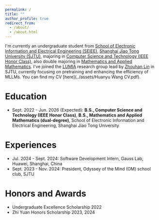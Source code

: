 ```yaml
---
permalink: /
title: ""
author_profile: true
redirect_from: 
  - /about/
  - /about.html
---
```


I'm currently an undergraduate student from [School of Electronic Information and Electrical Engineering (SEIEE)](https://www.seiee.sjtu.edu.cn/), [Shanghai Jiao Tong University (SJTU)](https://www.sjtu.edu.cn/), majoring in <u>Computer Science and Technology (IEEE Honor Class)</u>, also double majoring in <u>Mathematics and Applied Mathematics</u>. I've joined the [LUMIA](https://github.com/LUMIA-Group) research group lead by [Zhouhan Lin](https://hantek.github.io/) in SJTU, currently focusing on pretraining and enhancing the efficiency of MLLMs. You can find my CV [here](../assets/Huanyu Wang CV.pdf).

Education
======
- Sept. 2022 - Jun. 2026 (Expected): **B.S., Computer Science and Technology (IEEE Honor Class)**, **B.S., Mathematics and Applied Mathematics (dual-degree)**, School of Electronic Information and Electrical Engineering, Shanghai Jiao Tong University

Experiences
======
- Jul. 2024 - Sept. 2024: Software Development Intern, Gauss Lab, Huawei, Shanghai, China
- Sept. 2023 - Nov. 2024: President, Odyssey of the Mind (OM) school club, SJTU

Honors and Awards
======
- Undergraduate Excellence Scholarship 2022
- Zhi Yuan Honors Scholarship 2023, 2024
